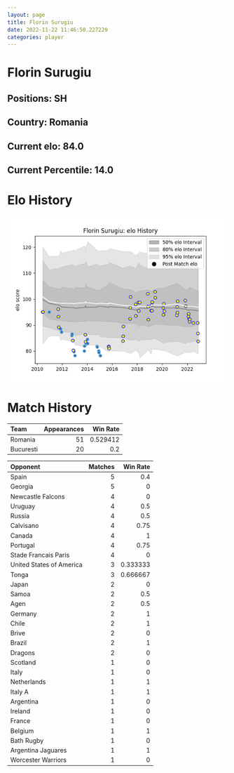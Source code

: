 ```yaml
---  
layout: page  
title: Florin Surugiu  
date: 2022-11-22 11:46:50.227229  
categories: player  
---
```

# Florin Surugiu

## Positions: SH

## Country: Romania

## Current elo: 84.0

## Current Percentile: 14.0

# Elo History


![elo history](history_FlorinSurugiu.png)
# Match History


| Team      |   Appearances |   Win Rate |
|:----------|--------------:|-----------:|
| Romania   |            51 |   0.529412 |
| Bucuresti |            20 |   0.2      |

| Opponent                 |   Matches |   Win Rate |
|:-------------------------|----------:|-----------:|
| Spain                    |         5 |   0.4      |
| Georgia                  |         5 |   0        |
| Newcastle Falcons        |         4 |   0        |
| Uruguay                  |         4 |   0.5      |
| Russia                   |         4 |   0.5      |
| Calvisano                |         4 |   0.75     |
| Canada                   |         4 |   1        |
| Portugal                 |         4 |   0.75     |
| Stade Francais Paris     |         4 |   0        |
| United States of America |         3 |   0.333333 |
| Tonga                    |         3 |   0.666667 |
| Japan                    |         2 |   0        |
| Samoa                    |         2 |   0.5      |
| Agen                     |         2 |   0.5      |
| Germany                  |         2 |   1        |
| Chile                    |         2 |   1        |
| Brive                    |         2 |   0        |
| Brazil                   |         2 |   1        |
| Dragons                  |         2 |   0        |
| Scotland                 |         1 |   0        |
| Italy                    |         1 |   0        |
| Netherlands              |         1 |   1        |
| Italy A                  |         1 |   1        |
| Argentina                |         1 |   0        |
| Ireland                  |         1 |   0        |
| France                   |         1 |   0        |
| Belgium                  |         1 |   1        |
| Bath Rugby               |         1 |   0        |
| Argentina Jaguares       |         1 |   1        |
| Worcester Warriors       |         1 |   0        |